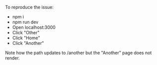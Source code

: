 To reproduce the issue:
- npm i
- npm run dev
- Open localhost:3000
- Click "Other"
- Click "Home"
- Click "Another"

Note how the path updates to /another but the "Another" page does not render.
